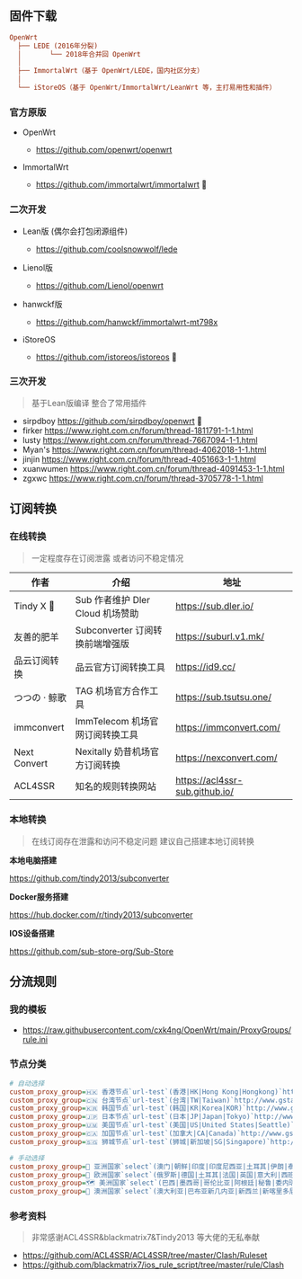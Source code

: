 ## 固件下载

```ini
OpenWrt
  ├── LEDE (2016年分裂)
  │       └── 2018年合并回 OpenWrt
  │
  ├── ImmortalWrt（基于 OpenWrt/LEDE，国内社区分支）
  │
  └── iStoreOS（基于 OpenWrt/ImmortalWrt/LeanWrt 等，主打易用性和插件）
```



### 官方原版

* OpenWrt
    * https://github.com/openwrt/openwrt

* ImmortalWrt
    * https://github.com/immortalwrt/immortalwrt  📌




### 二次开发

* Lean版 (偶尔会打包闭源组件)
    * https://github.com/coolsnowwolf/lede 

* Lienol版 
    * https://github.com/Lienol/openwrt

* hanwckf版
    * https://github.com/hanwckf/immortalwrt-mt798x


*   iStoreOS
    * https://github.com/istoreos/istoreos 📌



### 三次开发

> 基于Lean版编译 整合了常用插件

* sirpdboy https://github.com/sirpdboy/openwrt  📌
* firker https://www.right.com.cn/forum/thread-1811791-1-1.html
* lusty https://www.right.com.cn/forum/thread-7667094-1-1.html
* Myan's https://www.right.com.cn/forum/thread-4062018-1-1.html
* jinjin https://www.right.com.cn/forum/thread-4051663-1-1.html
* xuanwumen https://www.right.com.cn/forum/thread-4091453-1-1.html
* zgxwc https://www.right.com.cn/forum/thread-3705778-1-1.html





## 订阅转换

### 在线转换

> 一定程度存在订阅泄露 或者访问不稳定情况

| 作者          | 介绍                             | 地址                           |
| ------------- | -------------------------------- | ------------------------------ |
| Tindy X 📌     | Sub 作者维护 Dler Cloud 机场赞助 | https://sub.dler.io/           |
| 友善的肥羊    | Subconverter 订阅转换前端增强版  | https://suburl.v1.mk/          |
| 品云订阅转换  | 品云官方订阅转换工具             | https://id9.cc/                |
| つつの · 鲸歌 | TAG 机场官方合作工具             | https://sub.tsutsu.one/        |
| immconvert    | ImmTelecom 机场官网订阅转换工具  | https://immconvert.com/        |
| Next Convert  | Nexitally 奶昔机场官方订阅转换   | https://nexconvert.com/        |
| ACL4SSR       | 知名的规则转换网站               | https://acl4ssr-sub.github.io/ |



### 本地转换

> 在线订阅存在泄露和访问不稳定问题 建议自己搭建本地订阅转换

**本地电脑搭建**

https://github.com/tindy2013/subconverter



**Docker服务搭建**

https://hub.docker.com/r/tindy2013/subconverter



**IOS设备搭建**

https://github.com/sub-store-org/Sub-Store





## 分流规则

### 我的模板

* https://raw.githubusercontent.com/cxk4ng/OpenWrt/main/ProxyGroups/rule.ini



### 节点分类

```ini
# 自动选择
custom_proxy_group=🇭🇰 香港节点`url-test`(香港|HK|Hong Kong|Hongkong)`http://www.gstatic.com/generate_204`300,,100
custom_proxy_group=🇨🇳 台湾节点`url-test`(台湾|TW|Taiwan)`http://www.gstatic.com/generate_204`300,,100
custom_proxy_group=🇰🇷 韩国节点`url-test`(韩国|KR|Korea|KOR)`http://www.gstatic.com/generate_204`300,,100
custom_proxy_group=🇯🇵 日本节点`url-test`(日本|JP|Japan|Tokyo)`http://www.gstatic.com/generate_204`300,,100
custom_proxy_group=🇺🇲 美国节点`url-test`(美国|US|United States|Seattle)`http://www.gstatic.com/generate_204`300,,100
custom_proxy_group=🇨🇦 加国节点`url-test`(加拿大|CA|Canada)`http://www.gstatic.com/generate_204`300,,100
custom_proxy_group=🇸🇬 狮城节点`url-test`(狮城|新加坡|SG|Singapore)`http://www.gstatic.com/generate_204`300,,100

# 手动选择
custom_proxy_group=🎏 亚洲国家`select`(澳门|朝鲜|印度|印度尼西亚|土耳其|伊朗|泰国|巴基斯坦|菲律宾|马来西亚|越南|缅甸|柬埔寨|India)
custom_proxy_group=🏰 欧洲国家`select`(俄罗斯|德国|土耳其|法国|英国|意大利|西班牙|乌克兰|波兰|荷兰|葡萄牙|比利时|爱尔兰|German|French|United Kingdom|London|Russia|Moscow)
custom_proxy_group=🗺︎ 美洲国家`select`(巴西|墨西哥|哥伦比亚|阿根廷|秘鲁|委内瑞拉|智利|厄瓜多尔|玻利维亚)
custom_proxy_group=🦘 澳洲国家`select`(澳大利亚|巴布亚新几内亚|新西兰|新喀里多尼亚|斐济|Australia)
```





### 参考资料

> 非常感谢ACL4SSR&blackmatrix7&Tindy2013 等大佬的无私奉献

* https://github.com/ACL4SSR/ACL4SSR/tree/master/Clash/Ruleset
* https://github.com/blackmatrix7/ios_rule_script/tree/master/rule/Clash
